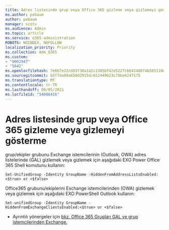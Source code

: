 ```yaml
---
title: Adres listesinde grup veya Office 365 gizleme veya gizlemeyi gösterme
ms.author: pebaum
author: pebaum
manager: scotv
ms.audience: Admin
ms.topic: article
ms.service: o365-administration
ROBOTS: NOINDEX, NOFOLLOW
localization_priority: Priority
ms.collection: Adm_O365
ms.custom:
- "9002947"
- "5642"
ms.openlocfilehash: 7e667e22cd81f38a1a2c1385bf42e5227cb641480f4b505110ee7349a13f13a1
ms.sourcegitcommit: b5f7da89a650d2915dc652449623c78be6247175
ms.translationtype: MT
ms.contentlocale: tr-TR
ms.lasthandoff: 08/05/2021
ms.locfileid: "54088416"
---
```

# <a name="hide-or-un-hide-office-365-groups-or-teams-from-address-list"></a>Adres listesinde grup veya Office 365 gizleme veya gizlemeyi gösterme

grup/ekipler grubunu Exchange istemcilerinin (Outlook, OWA) adres listelerinde (GAL) gizlemek veya gizlemek için aşağıdaki EXO Power Office 365 Shell komutunu kullanın:

`
    Set-UnifiedGroup -Identity GroupName -HiddenFromAddressListsEnabled:<$true> or <$false>
`

Office365 grubunu/ekiplerini Exchange istemcilerinden (OWA) gizlemek veya gizlemek için aşağıdaki EXO PowerShell Outlook kullanın:

`
    Set-unifiedGroup -Identity GroupName -HiddenFromExchangeClientsEnabled:<$true> or <$false>
`

- Ayrıntılı yönergeler için [bkz. Office 365 Grupları GAL ve grup istemcilerinden Exchange.](https://docs.microsoft.com/schooldatasync/hide-office-365-groups-from-the-gal)
